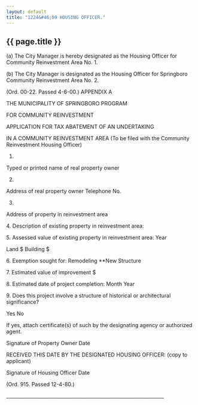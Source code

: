 ```yaml
---
layout: default 
title: "1224&#46;09 HOUSING OFFICER."
---
```


{{ page.title }}
----------------

​(a) The City Manager is hereby designated as the Housing Officer for
Community Reinvestment Area No. 1.

​(b) The City Manager is designated as the Housing Officer for
Springboro Community Reinvestment Area No. 2.

(Ord. 00-22. Passed 4-6-00.) APPENDIX A

THE MUNICIPALITY OF SPRINGBORO PROGRAM

FOR COMMUNITY REINVESTMENT

APPLICATION FOR TAX ABATEMENT OF AN UNDERTAKING

IN A COMMUNITY REINVESTMENT AREA (To be filed with the Community
Reinvestment Housing Officer)

1.

Typed or printed name of real property owner

2.

Address of real property owner Telephone No.

3.

Address of property in reinvestment area

​4. Description of existing property in reinvestment area:

​5. Assessed value of existing property in reinvestment area: Year

Land \$ Building \$

​6. Exemption sought for: Remodeling \*\*New Structure

​7. Estimated value of improvement \$

​8. Estimated date of project completion: Month Year

​9. Does this project involve a structure of historical or architectural
significance?

Yes No

If yes, attach certificate(s) of such by the designating agency or
authorized agent.

Signature of Property Owner Date

RECEIVED THIS DATE BY THE DESIGNATED HOUSING OFFICER: (copy to
applicant)

Signature of Housing Officer Date

(Ord. 915. Passed 12-4-80.)

\_\_\_\_\_\_\_\_\_\_\_\_\_\_\_\_\_\_\_\_\_\_\_\_\_\_\_\_\_\_\_\_\_\_\_\_\_\_\_\_\_\_\_\_\_\_\_\_\_\_\_\_\_\_\_\_\_\_\_\_\_\_\_\_\_\_
